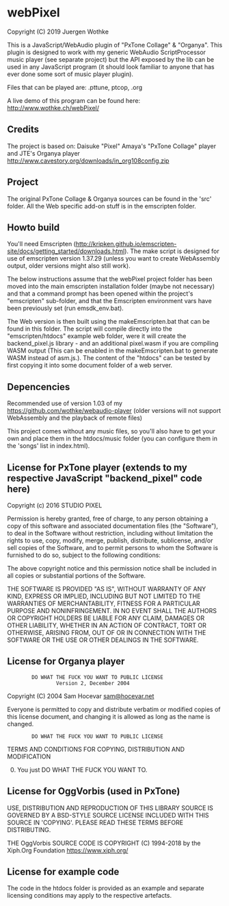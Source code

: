 # webPixel

Copyright (C) 2019 Juergen Wothke

This is a JavaScript/WebAudio plugin of "PxTone Collage" & "Organya". This plugin is designed to work with my generic WebAudio 
ScriptProcessor music player (see separate project) but the API exposed by the lib can be used in any 
JavaScript program (it should look familiar to anyone that has ever done some sort of music player plugin). 

Files that can be played are: .pttune, ptcop, .org


A live demo of this program can be found here: http://www.wothke.ch/webPixel/


## Credits

The project is based on: Daisuke "Pixel" Amaya's "PxTone Collage" player and JTE's Organya player http://www.cavestory.org/downloads/in_org108config.zip


## Project

The original PxTone Collage & Organya sources can be found in the 'src' folder. All the Web specific add-on stuff is in the emscripten folder.


## Howto build

You'll need Emscripten (http://kripken.github.io/emscripten-site/docs/getting_started/downloads.html). The make script 
is designed for use of emscripten version 1.37.29 (unless you want to create WebAssembly output, older versions might 
also still work).

The below instructions assume that the webPixel project folder has been moved into the main emscripten 
installation folder (maybe not necessary) and that a command prompt has been opened within the 
project's "emscripten" sub-folder, and that the Emscripten environment vars have been previously 
set (run emsdk_env.bat).

The Web version is then built using the makeEmscripten.bat that can be found in this folder. The 
script will compile directly into the "emscripten/htdocs" example web folder, were it will create 
the backend_pixel.js library - and an additional pixel.wasm if you are compiling WASM output (This can be enabled in the 
makeEmscripten.bat to generate WASM instead of asm.js.). 
The content of the "htdocs" can be tested by first copying it into some 
document folder of a web server. 


## Depencencies

Recommended use of version 1.03 of my https://github.com/wothke/webaudio-player (older versions will not
support WebAssembly and the playback of remote files)

This project comes without any music files, so you'll also have to get your own and place them
in the htdocs/music folder (you can configure them in the 'songs' list in index.html).


## License for PxTone player (extends to my respective JavaScript "backend_pixel" code here)

Copyright (c) 2016 STUDIO PIXEL

Permission is hereby granted, free of charge, to any person obtaining
a copy of this software and associated documentation files
(the "Software"), to deal in the Software without restriction, including
without limitation the rights to use, copy, modify, merge, publish,
distribute, sublicense, and/or sell copies of the Software, and to
permit persons to whom the Software is furnished to do so, subject to
the following conditions:

The above copyright notice and this permission notice shall be
included in all copies or substantial portions of the Software.

THE SOFTWARE IS PROVIDED "AS IS", WITHOUT WARRANTY OF ANY KIND,
EXPRESS OR IMPLIED, INCLUDING BUT NOT LIMITED TO THE WARRANTIES OF
MERCHANTABILITY, FITNESS FOR A PARTICULAR PURPOSE AND
NONINFRINGEMENT. IN NO EVENT SHALL THE AUTHORS OR COPYRIGHT HOLDERS BE
LIABLE FOR ANY CLAIM, DAMAGES OR OTHER LIABILITY, WHETHER IN AN ACTION
OF CONTRACT, TORT OR OTHERWISE, ARISING FROM, OUT OF OR IN CONNECTION
WITH THE SOFTWARE OR THE USE OR OTHER DEALINGS IN THE SOFTWARE.

## License for Organya player

            DO WHAT THE FUCK YOU WANT TO PUBLIC LICENSE
                    Version 2, December 2004

 Copyright (C) 2004 Sam Hocevar <sam@hocevar.net>

 Everyone is permitted to copy and distribute verbatim or modified
 copies of this license document, and changing it is allowed as long
 as the name is changed.

            DO WHAT THE FUCK YOU WANT TO PUBLIC LICENSE
   TERMS AND CONDITIONS FOR COPYING, DISTRIBUTION AND MODIFICATION

  0. You just DO WHAT THE FUCK YOU WANT TO.

## License for OggVorbis (used in PxTone)

USE, DISTRIBUTION AND REPRODUCTION OF THIS LIBRARY SOURCE IS GOVERNED BY A 
BSD-STYLE SOURCE LICENSE INCLUDED WITH THIS SOURCE IN 'COPYING'. 
PLEASE READ THESE TERMS BEFORE DISTRIBUTING.

THE OggVorbis SOURCE CODE IS COPYRIGHT (C) 1994-2018 by the Xiph.Org Foundation https://www.xiph.org/

## License for example code
The code in the htdocs folder is provided as an example and separate licensing conditions may
apply to the respective artefacts.